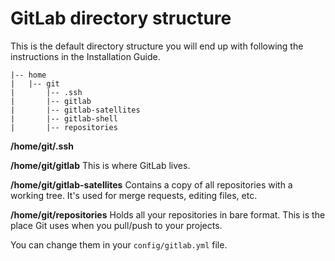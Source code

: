 # GitLab directory structure

This is the default directory structure you will end up with following the instructions in the Installation Guide.

    |-- home
    |   |-- git
    |       |-- .ssh
    |       |-- gitlab
    |       |-- gitlab-satellites
    |       |-- gitlab-shell
    |       |-- repositories


**/home/git/.ssh**

**/home/git/gitlab**
  This is where GitLab lives.

**/home/git/gitlab-satellites**
  Contains a copy of all repositories with a working tree.
  It's used for merge requests, editing files, etc.

**/home/git/repositories**
  Holds all your repositories in bare format.
  This is the place Git uses when you pull/push to your projects.

You can change them in your `config/gitlab.yml` file.
